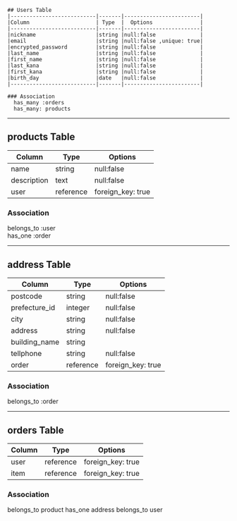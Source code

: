     ## Users Table
    |---------------------------|-------|------------------------|
    |Column                     | Type  |  Options               | 
    |---------------------------|-------|------------------------|
    |nickname                   |string |null:false              |
    |email                      |string |null:false ,unique: true|
    |encrypted_password         |string |null:false              |
    |last_name                  |string |null:false              |
    |first_name                 |string |null:false              |
    |last_kana                  |string |null:false              |
    |first_kana                 |string |null:false              |
    |birth_day                  |date   |null:false              |
    |---------------------------|-------|------------------------|

    ### Association
      has_many :orders
      has_many: products


----------------------------- ----------------------------- -----------------------------

## products Table

| Column        |Type     | Options           |
|---------------|---------|-------------------|
|name           |string   |null:false         |
|description    |text     |null:false         |
|user           |reference|foreign_key: true  |

### Association
  belongs_to :user  
  has_one :order

----------------------------- ----------------------------- -----------------------------
## address Table

|Column        |Type     |Options            |
|--------------|---------|-------------------|
|postcode      |string   |null:false         |
|prefecture_id |integer  |null:false         |
|city          |string   |null:false         |
|address       |string   |null:false         |
|building_name |string   |                   |
|tellphone     |string   |null:false         |
|order         |reference|foreign_key: true  |


### Association
  belongs_to :order
  
   
  ----------------------------- ----------------------------- -----------------------------
## orders Table

|Column     |Type     |Options                 |
|-----------|---------|------------------------|
|user       |reference|foreign_key: true       |
|item       |reference|foreign_key: true       |

### Association
  belongs_to product
  has_one address
  belongs_to user
